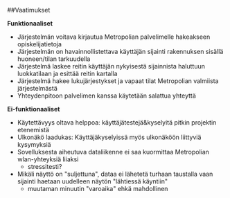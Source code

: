 ##Vaatimukset


**Funktionaaliset**
  * Järjestelmän voitava kirjautua Metropolian palvelimelle hakeakseen opiskelijatietoja
  * Järjestelmän on havainnollistettava käyttäjän sijainti rakennuksen sisällä huoneen/tilan tarkuudella
  * Järjestelmä laskee reitin käyttäjän nykyisestä sijainnista haluttuun luokkatilaan ja esittää reitin kartalla
  * Järjestelmä hakee lukujärjestykset ja vapaat tilat Metropolian valmiista järjestelmästä
  * Yhteydenpitoon palvelimen kanssa käytetään salattua yhteyttä 


  
**Ei-funktionaaliset**
  * Käytettävyys oltava helppoa: käyttäjätestejä&kyselyitä pitkin projektin etenemistä
  * Ulkonäkö laadukas: Käyttäjäkyselyissä myös ulkonäköön liittyviä kysymyksiä
  * Sovelluksesta aiheutuva dataliikenne ei saa kuormittaa Metropolian wlan-yhteyksiä liiaksi
    - stressitesti?
  * Mikäli näyttö on "suljettuna", dataa ei lähetetä turhaan taustalla vaan sijainti haetaan uudelleen näytön "lähtiessä käyntiin"
    * muutaman minuutin "varoaika" ehkä mahdollinen
